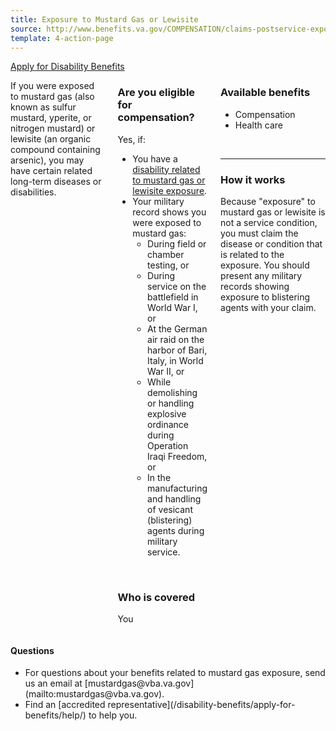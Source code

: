 ```yaml
---
title: Exposure to Mustard Gas or Lewisite
source: http://www.benefits.va.gov/COMPENSATION/claims-postservice-exposures-mustard.asp
template: 4-action-page
---
```


<div class="main" role="main" markdown="0">

<div class="va-action-bar--header">
  <div class="row">
    <div class="small-12 columns">
      <a class="usa-button-primary va-button-primary" href="/disability-benefits/apply-for-benefits/">Apply for Disability Benefits</a>
    </div>
  </div>
</div>

<div class="section one" markdown="0">
<div class="primary" markdown="0">
<div class="row" markdown="0">
<div class="small-12 medium-8 columns">


<div markdown="1">

If you were exposed to mustard gas (also known as sulfur mustard, yperite, or nitrogen mustard) or lewisite (an organic compound containing arsenic), you may have certain related long-term diseases or disabilities.

</div>

<div class="call-out" markdown="1">

### Are you eligible for compensation?

Yes, if:

-	You have a [disability related to mustard gas or lewisite exposure](http://www.warms.vba.va.gov/regs/38cfr/bookb/part3/S3_316.doc).
-	Your military record shows you were exposed to mustard gas:
    -	During field or chamber testing, or
    -	During service on the battlefield in World War I, or
    -	At the German air raid on the harbor of Bari, Italy, in World War II, or
    -	While demolishing or handling explosive ordinance during Operation Iraqi Freedom, or
    -	In the manufacturing and handling of vesicant (blistering) agents during military service.

<br>

### Who is covered

You

</div>

<div markdown="1">

### Available benefits

- Compensation
- Health care

<br>
<hr>

### How it works

Because "exposure" to mustard gas or lewisite is not a service condition, you must claim the disease or condition that is related to the exposure. You should present any military records showing exposure to blistering agents with your claim.

</div>
</div>
<div class="small-12 medium-4 columns" markdown="0">
<div markdown="0">

<h4 class="highlight">Questions</h4>

<ul class="plain" markdown="0">
<li markdown="1">
For questions about your benefits related to mustard gas exposure, send us an email at [mustardgas@vba.va.gov](mailto:mustardgas@vba.va.gov).
</li>
<li markdown="1">
Find an [accredited representative](/disability-benefits/apply-for-benefits/help/) to help you.
</li>
</ul>
</div>
</div>
</div>
</div>

</div>